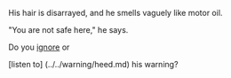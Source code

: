 His hair is disarrayed, and he smells vaguely like motor oil.

"You are not safe here," he says.

Do you [ignore](../../warning/ignore.md) or 

[listen to] (../../warning/heed.md) his warning?
